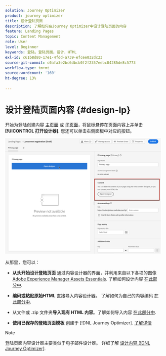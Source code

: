 ```yaml
---
solution: Journey Optimizer
product: journey optimizer
title: 设计登陆页面
description: 了解如何在Journey Optimizer中设计登陆页面的内容
feature: Landing Pages
topic: Content Management
role: User
level: Beginner
keywords: 登陆，登陆页面，设计，HTML
exl-id: c61b8d80-17e1-4fdd-a739-efcee032dc23
source-git-commit: c0afa3e2bc6dbcb0f2f2357eebc04285de8c5773
workflow-type: tm+mt
source-wordcount: '160'
ht-degree: 13%

---
```


# 设计登陆页面内容 {#design-lp}

开始为登陆创建内容 [主页面](create-lp.md#configure-primary-page) 或 [子页面](create-lp.md#configure-subpages)，将鼠标悬停在页面内容上并单击 **[!UICONTROL 打开设计器]**. 您还可以单击右侧面板中对应的按钮。

![](assets/lp_open-designer.png)

从那里，您可以：

* **从头开始设计登陆页面** 通过内容设计器的界面，并利用来自以下各项的图像 [Adobe Experience Manager Assets Essentials](../email/assets-essentials.md). 了解如何设计内容 <!--or use built-in templates--> [在此部分中](../email/content-from-scratch.md).

* **编码或粘贴原始HTML** 直接导入内容设计器。 了解如何为自己的内容编码 [在此部分中](../email/code-content.md).

* 从文件或 .zip 文件夹&#x200B;**导入现有 HTML 内容**。了解如何导入内容 [在此部分中](../email/existing-content.md).

* **使用已保存的登陆页面模板** 创建于 [!DNL Journey Optimizer]. [了解详情](lp-templates.md)

>[!NOTE]
>
>登陆页面内容设计器主要类似于电子邮件设计器。 详细了解 [设计内容 [!DNL Journey Optimizer]](../email/get-started-email-design.md).
